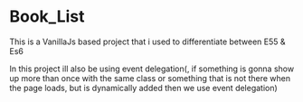 # Book_List

This is a VanillaJs based project that i used to differentiate between E55 &amp; Es6

In this project ill also be using event delegation(, if something is gonna show up more than once with the same class or something that is not there when the page loads, but is dynamically added then we use event delegation)
